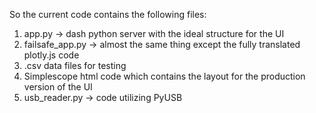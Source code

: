 So the current code contains the following files:
1. app.py -> dash python server with the ideal structure for the UI
2. failsafe_app.py -> almost the same thing except the fully translated plotly.js code
3. .csv data files for testing
4. Simplescope html code which contains the layout for the production version of the UI
5. usb_reader.py -> code utilizing PyUSB